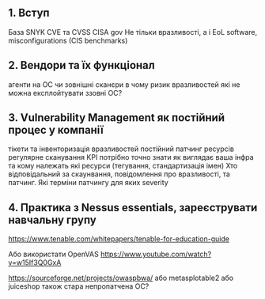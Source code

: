 ## 1. Вступ
База SNYK
CVE та CVSS
CISA gov
Не тільки вразливості, а і EoL software, misconfigurations (CIS benchmarks)

## 2. Вендори та їх функціонал
агенти на ОС чи зовнішні сканєри
в чому ризик вразливостей які не можна експлойтувати ззовні ОС?

## 3. Vulnerability Management як постійний процес у компанії
тікети та інвенторизація вразливостей
постійний патчинг ресурсів
регулярне сканування
KPI
потрібно точно знати як виглядає ваша інфра та кому належать які ресурси (тегування, стандартизація імен)
Хто відповідальний за скаунвання, повідомлення про вразливості, та патчинг. Які терміни патчингу для яких severity

## 4. Практика з Nessus essentials, зареєструвати навчальну групу
https://www.tenable.com/whitepapers/tenable-for-education-guide

Або використати OpenVAS
https://www.youtube.com/watch?v=w15If3Q0GxA

https://sourceforge.net/projects/owaspbwa/
або metasplotable2
або juiceshop
також стара непропатчена ОС?
